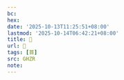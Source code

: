 ```yaml
---
bc:
hex:
date: '2025-10-13T11:25:51+08:00'
lastmod: '2025-10-14T06:42:21+08:00'
title: 󰊧
url: 󰊧
tags: [苜]
src: GHZR
note:
---
```

